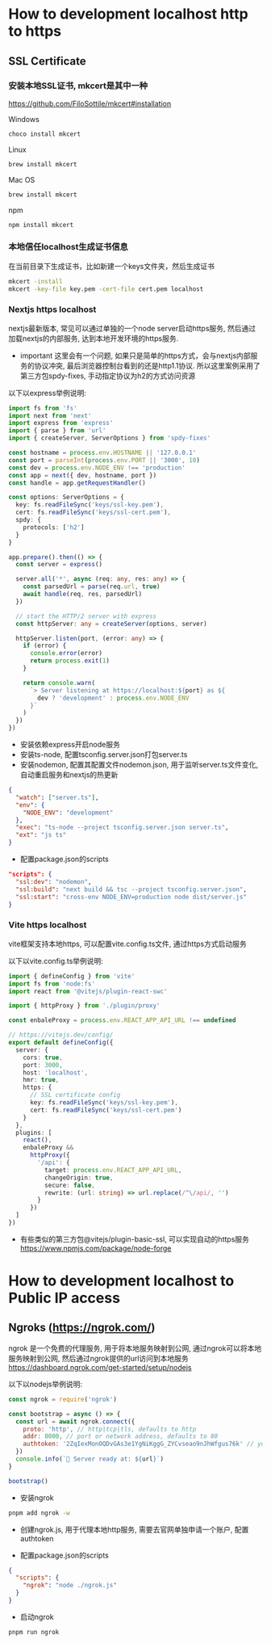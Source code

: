 # How to development localhost http to https

## SSL Certificate

### 安装本地SSL证书, mkcert是其中一种
https://github.com/FiloSottile/mkcert#installation

Windows
```bash
choco install mkcert
```

Linux
```bash
brew install mkcert
```

Mac OS
```bash
brew install mkcert
```

npm
```bash
npm install mkcert
```

### 本地信任localhost生成证书信息
在当前目录下生成证书，比如新建一个keys文件夹，然后生成证书
```bash
mkcert -install
mkcert -key-file key.pem -cert-file cert.pem localhost
```

### Nextjs https localhost
nextjs最新版本, 常见可以通过单独的一个node server启动https服务, 然后通过加载nextjs的内部服务, 达到本地开发环境的https服务. 
- important 这里会有一个问题, 如果只是简单的https方式，会与nextjs内部服务的协议冲突, 最后浏览器控制台看到的还是http1.1协议. 所以这里案例采用了第三方包spdy-fixes, 手动指定协议为h2的方式访问资源

以下以express举例说明:
```ts
import fs from 'fs'
import next from 'next'
import express from 'express'
import { parse } from 'url'
import { createServer, ServerOptions } from 'spdy-fixes'

const hostname = process.env.HOSTNAME || '127.0.0.1'
const port = parseInt(process.env.PORT || '3000', 10)
const dev = process.env.NODE_ENV !== 'production'
const app = next({ dev, hostname, port })
const handle = app.getRequestHandler()

const options: ServerOptions = {
  key: fs.readFileSync('keys/ssl-key.pem'),
  cert: fs.readFileSync('keys/ssl-cert.pem'),
  spdy: {
    protocols: ['h2']
  }
}

app.prepare().then(() => {
  const server = express()

  server.all('*', async (req: any, res: any) => {
    const parsedUrl = parse(req.url, true)
    await handle(req, res, parsedUrl)
  })

  // start the HTTP/2 server with express
  const httpServer: any = createServer(options, server)

  httpServer.listen(port, (error: any) => {
    if (error) {
      console.error(error)
      return process.exit(1)
    }

    return console.warn(
      `> Server listening at https://localhost:${port} as ${
        dev ? 'development' : process.env.NODE_ENV
      }`
    )
  })
})
```

- 安装依赖express开启node服务
- 安装ts-node, 配置tsconfig.server.json打包server.ts
- 安装nodemon, 配置其配置文件nodemon.json, 用于监听server.ts文件变化, 自动重启服务和nextjs的热更新
```json
{
  "watch": ["server.ts"],
  "env": {
    "NODE_ENV": "development"
  },
  "exec": "ts-node --project tsconfig.server.json server.ts",
  "ext": "js ts"
}
```
- 配置package.json的scripts
```json
"scripts": {
  "ssl:dev": "nodemon",
  "ssl:build": "next build && tsc --project tsconfig.server.json",
  "ssl:start": "cross-env NODE_ENV=production node dist/server.js"
}
```


### Vite https localhost
vite框架支持本地https, 可以配置vite.config.ts文件, 通过https方式启动服务

以下以vite.config.ts举例说明:
```ts
import { defineConfig } from 'vite'
import fs from 'node:fs'
import react from '@vitejs/plugin-react-swc'

import { httpProxy } from './plugin/proxy'

const enbaleProxy = process.env.REACT_APP_API_URL !== undefined

// https://vitejs.dev/config/
export default defineConfig({
  server: {
    cors: true,
    port: 3000,
    host: 'localhost',
    hmr: true,
    https: {
      // SSL certificate config
      key: fs.readFileSync('keys/ssl-key.pem'),
      cert: fs.readFileSync('keys/ssl-cert.pem')
    }
  },
  plugins: [
    react(),
    enbaleProxy &&
      httpProxy({
        '/api': {
          target: process.env.REACT_APP_API_URL,
          changeOrigin: true,
          secure: false,
          rewrite: (url: string) => url.replace(/^\/api/, '')
        }
      })
  ]
})
```

- 有些类似的第三方包@vitejs/plugin-basic-ssl, 可以实现自动的https服务
https://www.npmjs.com/package/node-forge


# How to development localhost to Public IP access

## Ngroks (https://ngrok.com/)
ngrok 是一个免费的代理服务, 用于将本地服务映射到公网, 通过ngrok可以将本地服务映射到公网, 然后通过ngrok提供的url访问到本地服务
https://dashboard.ngrok.com/get-started/setup/nodejs

以下以nodejs举例说明:
```js
const ngrok = require('ngrok')

const bootstrap = async () => {
  const url = await ngrok.connect({
    proto: 'http', // http|tcp|tls, defaults to http
    addr: 8000, // port or network address, defaults to 80
    authtoken: '2ZqIexMonOQDvGAs3e1YgNiKggG_ZYCvseao9nJhWfgus76k' // your authtoken from ngrok.com
  })
  console.info(`🚀 Server ready at: ${url}`)
}

bootstrap()
```

- 安装ngrok
```bash
pnpm add ngrok -w
```

- 创建ngrok.js, 用于代理本地http服务, 需要去官网单独申请一个账户, 配置authtoken

- 配置package.json的scripts
```json
{
  "scripts": {
    "ngrok": "node ./ngrok.js"
  }
}
```

- 启动ngrok
```
pnpm run ngrok
```
